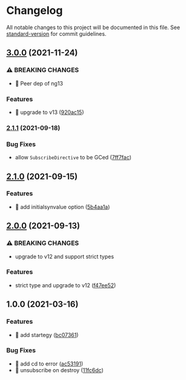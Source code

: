 # Changelog

All notable changes to this project will be documented in this file. See [standard-version](https://github.com/conventional-changelog/standard-version) for commit guidelines.

## [3.0.0](https://github.com/ngneat/subscribe/compare/v2.1.1...v3.0.0) (2021-11-24)


### ⚠ BREAKING CHANGES

* 🧨 Peer dep of ng13

### Features

* 🎸 upgrade to v13 ([920ac15](https://github.com/ngneat/subscribe/commit/920ac15adf5ad898c13c24cf80c5e685ac5110fe))

### [2.1.1](https://github.com/ngneat/subscribe/compare/v2.1.0...v2.1.1) (2021-09-18)


### Bug Fixes

* allow `SubscribeDirective` to be GCed ([7ff7fac](https://github.com/ngneat/subscribe/commit/7ff7fac9e0a762bffbf3b97c0c1061c9350ad668))

## [2.1.0](https://github.com/ngneat/subscribe/compare/v2.0.0...v2.1.0) (2021-09-15)


### Features

* 🎸 add initialsynvalue option ([5b4aa1a](https://github.com/ngneat/subscribe/commit/5b4aa1af562390d5d1110879a65945834019c08d))

## [2.0.0](https://github.com/ngneat/subscribe/compare/v1.0.0...v2.0.0) (2021-09-13)


### ⚠ BREAKING CHANGES

* upgrade to v12 and support strict types

### Features

* strict type and upgrade to v12 ([f47ee52](https://github.com/ngneat/subscribe/commit/f47ee527114eb11519f3fc0737d8bd874fadfa45))

## 1.0.0 (2021-03-16)


### Features

* 🎸 add startegy ([bc07361](https://github.com/ngneat/subscribe/commit/bc073611516f7d03108e16750f5335ee279be6cf))


### Bug Fixes

* 🐛 add cd to error ([ac53191](https://github.com/ngneat/subscribe/commit/ac53191108688aff109cf2fdd6866f96a5084895))
* 🐛 unsubscribe on destroy ([11fc6dc](https://github.com/ngneat/subscribe/commit/11fc6dc37abc4365edf1856c9bb0ec4426f0bfc9))
